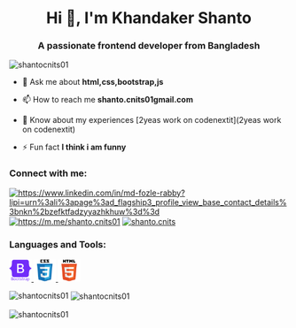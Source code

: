 <h1 align="center">Hi 👋, I'm Khandaker Shanto</h1>
<h3 align="center">A passionate frontend developer from Bangladesh</h3>


<p align="left"> <img src="https://komarev.com/ghpvc/?username=shantocnits01&label=Profile%20views&color=0e75b6&style=flat" alt="shantocnits01" /> </p>

- 💬 Ask me about **html,css,bootstrap,js**

- 📫 How to reach me **shanto.cnits01gmail.com**

- 📄 Know about my experiences [2yeas work on codenextit](2yeas work on codenextit)

- ⚡ Fun fact **I think i am funny**

<h3 align="left">Connect with me:</h3>
<p align="left">
<a href="https://linkedin.com/in/https://www.linkedin.com/in/md-fozle-rabby?lipi=urn%3ali%3apage%3ad_flagship3_profile_view_base_contact_details%3bnkn%2bzefktfadzyyazhkhuw%3d%3d" target="blank"><img align="center" src="https://raw.githubusercontent.com/rahuldkjain/github-profile-readme-generator/master/src/images/icons/Social/linked-in-alt.svg" alt="https://www.linkedin.com/in/md-fozle-rabby?lipi=urn%3ali%3apage%3ad_flagship3_profile_view_base_contact_details%3bnkn%2bzefktfadzyyazhkhuw%3d%3d" height="30" width="40" /></a>
<a href="https://fb.com/https://m.me/shanto.cnits01" target="blank"><img align="center" src="https://raw.githubusercontent.com/rahuldkjain/github-profile-readme-generator/master/src/images/icons/Social/facebook.svg" alt="https://m.me/shanto.cnits01" height="30" width="40" /></a>
<a href="https://instagram.com/shanto.cnits" target="blank"><img align="center" src="https://raw.githubusercontent.com/rahuldkjain/github-profile-readme-generator/master/src/images/icons/Social/instagram.svg" alt="shanto.cnits" height="30" width="40" /></a>
</p>

<h3 align="left">Languages and Tools:</h3>
<p align="left"> <a href="https://getbootstrap.com" target="_blank" rel="noreferrer"> <img src="https://raw.githubusercontent.com/devicons/devicon/master/icons/bootstrap/bootstrap-plain-wordmark.svg" alt="bootstrap" width="40" height="40"/> </a> <a href="https://www.w3schools.com/css/" target="_blank" rel="noreferrer"> <img src="https://raw.githubusercontent.com/devicons/devicon/master/icons/css3/css3-original-wordmark.svg" alt="css3" width="40" height="40"/> </a> <a href="https://www.w3.org/html/" target="_blank" rel="noreferrer"> <img src="https://raw.githubusercontent.com/devicons/devicon/master/icons/html5/html5-original-wordmark.svg" alt="html5" width="40" height="40"/> </a> </p>

<p><img align="left" src="https://github-readme-stats.vercel.app/api/top-langs?username=shantocnits01&show_icons=true&locale=en&layout=compact" alt="shantocnits01" /></p>

<p>&nbsp;<img align="center" src="https://github-readme-stats.vercel.app/api?username=shantocnits01&show_icons=true&locale=en" alt="shantocnits01" /></p>

<p><img align="center" src="https://github-readme-streak-stats.herokuapp.com/?user=shantocnits01&" alt="shantocnits01" /></p>
